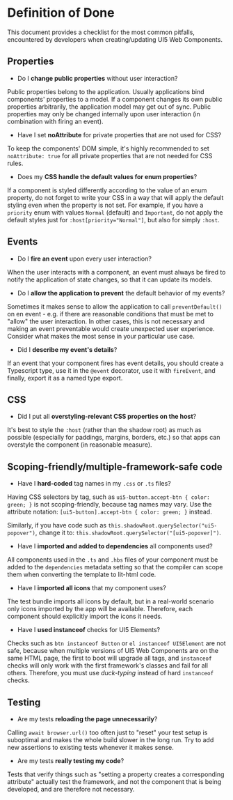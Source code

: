 # Definition of Done

This document provides a checklist for the most common pitfalls, encountered by developers
when creating/updating UI5 Web Components.

## Properties

 - Do I **change public properties** without user interaction?
    
Public properties belong to the application. Usually applications bind components' properties to a model.
If a component changes its own public properties arbitrarily, the application model may get out of sync. Public properties
may only be changed internally upon user interaction (in combination with firing an event).

 - Have I set **noAttribute** for private properties that are not used for CSS?

To keep the components' DOM simple, it's highly recommended to set `noAttribute: true` for all private
properties that are not needed for CSS rules.

 - Does my **CSS handle the default values for enum properties**? 

If a component is styled differently according to the value of an enum property, do not forget to write
your CSS in a way that will apply the default styling even when the property is not set. For example,
if you have a `priority` enum with values `Normal` (default) and `Important`, do not apply the default styles just for
`:host[priority="Normal"]`, but also for simply `:host`.

## Events

 - Do I **fire an event** upon every user interaction? 

When the user interacts with a component, an event
must always be fired to notify the application of state changes, so that it can update its models.

 - Do I **allow the application to prevent** the default behavior of my events?

Sometimes it makes sense to allow the application to call `preventDefault()` on en event - 
e.g. if there are reasonable conditions that must be met to "allow" the user interaction. In other cases,
this is not necessary and making an event preventable would create unexpected user experience.
Consider what makes the most sense in your particular use case.

 - Did I **describe my event's details**?

If an event that your component fires has event details, you should create a Typescript type, use it in the `@event` decorator,
use it with `fireEvent`, and finally, export it as a named type export.

## CSS

 - Did I put all **overstyling-relevant CSS properties on the host**?

It's best to style the `:host` (rather than the shadow root) as much as possible (especially for paddings, margins, borders, etc.)
so that apps can overstyle the component (in reasonable measure).

## Scoping-friendly/multiple-framework-safe code

 - Have I **hard-coded** tag names in my `.css` or `.ts` files?

Having CSS selectors by tag, such as `ui5-button.accept-btn { color: green; }` is not scoping-friendly, because tag names
may vary. Use the attribute notation: `[ui5-button].accept-btn { color: green; }` instead.

Similarly, if you have code such as `this.shadowRoot.querySelector("ui5-popover")`,
change it to: `this.shadowRoot.querySelector("[ui5-popover]")`.

 - Have I **imported and added to dependencies** all components used?

All components used in the `.ts` and `.hbs` files of your component must be added to the `dependencies` metadata setting
so that the compiler can scope them when converting the template to lit-html code.

 - Have I **imported all icons** that my component uses?

The test bundle imports all icons by default, but in a real-world scenario only icons imported by the app will be available.
Therefore, each component should explicitly import the icons it needs.

 - Have I **used instanceof** checks for UI5 Elements?

Checks such as `btn instanceof Button` or `el instanceof UI5Element` are not safe,
because when multiple versions of UI5 Web Components are on the same HTML page, the first to boot will upgrade
all tags, and `instanceof` checks will only work with the first framework's classes and fail for all others.
Therefore, you must use *duck-typing* instead of hard `instanceof` checks.

## Testing

 - Are my tests **reloading the page unnecessarily**?

Calling `await browser.url()` too often just to "reset" your test setup is suboptimal and makes the
whole build slower in the long run. Try to add new assertions to existing tests whenever it makes sense.

 - Are my tests **really testing my code**?

Tests that verify things such as "setting a property creates a corresponding attribute" actually test the framework,
and not the component that is being developed, and are therefore not necessary.